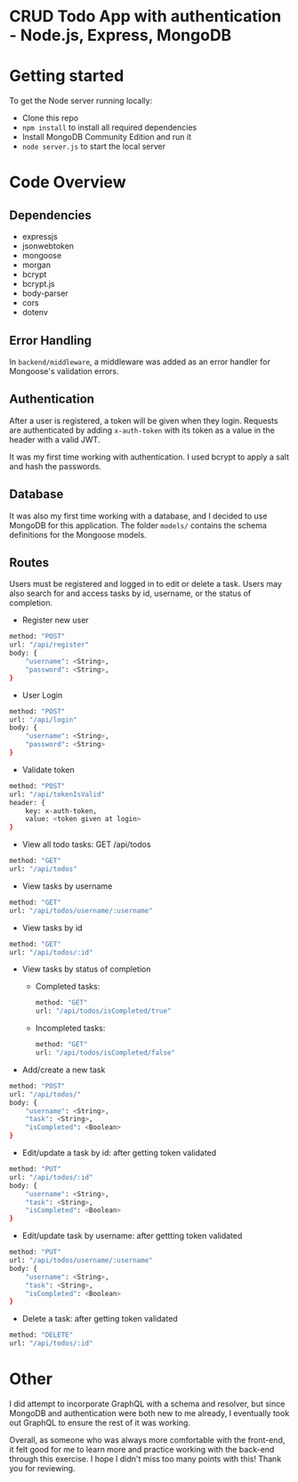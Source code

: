 # CRUD Todo App with authentication - Node.js, Express, MongoDB

# Getting started

To get the Node server running locally:

- Clone this repo
- `npm install` to install all required dependencies
- Install MongoDB Community Edition and run it
- `node server.js` to start the local server


# Code Overview

## Dependencies

- expressjs
- jsonwebtoken
- mongoose
- morgan
- bcrypt
- bcrypt.js
- body-parser
- cors
- dotenv


## Error Handling

In `backend/middleware`, a middleware was added as an error handler for Mongoose's validation errors. 

## Authentication

After a user is registered, a token will be given when they login. Requests are authenticated by adding `x-auth-token` with its token as a value in the header with a valid JWT.

It was my first time working with authentication. I used bcrypt to apply a salt and hash the passwords. 

## Database

It was also my first time working with a database, and I decided to use MongoDB for this application. The folder `models/` contains the schema definitions for the Mongoose models.

## Routes

Users must be registered and logged in to edit or delete a task. Users may also search for and access tasks by id, username, or the status of completion. 

- Register new user
```sh
method: "POST"
url: "/api/register"
body: {
    "username": <String>,
    "password": <String>,
}
```

- User Login
```sh
method: "POST"
url: "/api/login"
body: {
    "username": <String>,
    "password": <String>
}
```

- Validate token
```sh
method: "POST"
url: "/api/tokenIsValid"
header: {
    key: x-auth-token,
    value: <token given at login>
}
```

- View all todo tasks: GET /api/todos
```sh
method: "GET"
url: "/api/todos"
```

- View tasks by username
```sh
method: "GET"
url: "/api/todos/username/:username"
```

- View tasks by id
```sh
method: "GET"
url: "/api/todos/:id"
```

- View tasks by status of completion
    - Completed tasks:
        ```sh
        method: "GET"
        url: "/api/todos/isCompleted/true"
        ```
    - Incompleted tasks:
        ```sh
        method: "GET"
        url: "/api/todos/isCompleted/false"
        ```

- Add/create a new task 
```sh
method: "POST"
url: "/api/todos/"
body: {
    "username": <String>,
    "task": <String>,
    "isCompleted": <Boolean>
}
```
- Edit/update a task by id: after getting token validated
```sh
method: "PUT"
url: "/api/todos/:id"
body: {
    "username": <String>,
    "task": <String>,
    "isCompleted": <Boolean>
}
```
- Edit/update task by username: after gettting token validated
```sh
method: "PUT"
url: "/api/todos/username/:username"
body: {
    "username": <String>,
    "task": <String>,
    "isCompleted": <Boolean>
}
```

- Delete a task: after getting token validated
```sh
method: "DELETE"
url: "/api/todos/:id"
```


# Other

I did attempt to incorporate GraphQL with a schema and resolver, but since MongoDB and authentication were both new to me already, I eventually took out GraphQL to ensure the rest of it was working.

Overall, as someone who was always more comfortable with the front-end, it felt good for me to learn more and practice working with the back-end through this exercise. I hope I didn't miss too many points with this! Thank you for reviewing. 


